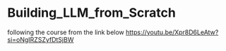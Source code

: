 # Building_LLM_from_Scratch

following the course from the link below
https://youtu.be/Xpr8D6LeAtw?si=oNgIRZSZyfDtSjBW
